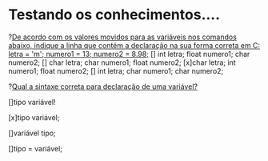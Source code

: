 # Testando os conhecimentos....

?[De acordo com os valores movidos para as variáveis nos comandos abaixo, indique a linha que contém a declaração na sua forma correta em C: letra = 'm'; numero1 = 13; numero2 = 8.98;](single)
[] int letra; float numero1; char numero2; 
[] char letra; char numero1; float numero2;
[x]char letra; int numero1; float numero2;
[] int letra; char numero1; char numero2;              

?[Qual a sintaxe correta para declaração de uma variável?](single)

[]tipo variável!

[x]tipo variável;

[]variável tipo;

[]tipo = variável;
